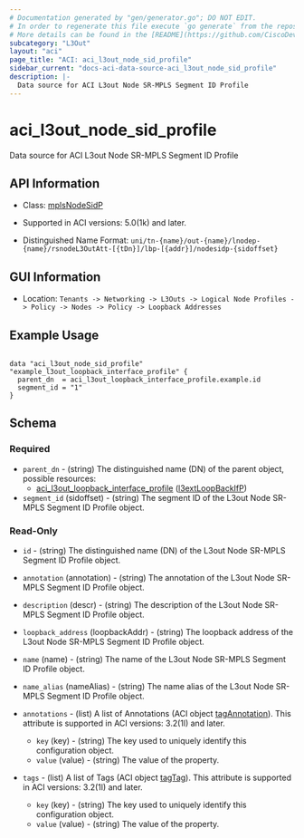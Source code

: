 ```yaml
---
# Documentation generated by "gen/generator.go"; DO NOT EDIT.
# In order to regenerate this file execute `go generate` from the repository root.
# More details can be found in the [README](https://github.com/CiscoDevNet/terraform-provider-aci/blob/master/README.md).
subcategory: "L3Out"
layout: "aci"
page_title: "ACI: aci_l3out_node_sid_profile"
sidebar_current: "docs-aci-data-source-aci_l3out_node_sid_profile"
description: |-
  Data source for ACI L3out Node SR-MPLS Segment ID Profile
---
```


# aci_l3out_node_sid_profile #

Data source for ACI L3out Node SR-MPLS Segment ID Profile

## API Information ##

* Class: [mplsNodeSidP](https://pubhub.devnetcloud.com/media/model-doc-latest/docs/app/index.html#/objects/mplsNodeSidP/overview)

* Supported in ACI versions: 5.0(1k) and later.

* Distinguished Name Format: `uni/tn-{name}/out-{name}/lnodep-{name}/rsnodeL3OutAtt-[{tDn}]/lbp-[{addr}]/nodesidp-{sidoffset}`

## GUI Information ##

* Location: `Tenants -> Networking -> L3Outs -> Logical Node Profiles -> Policy -> Nodes -> Policy -> Loopback Addresses`

## Example Usage ##

```hcl

data "aci_l3out_node_sid_profile" "example_l3out_loopback_interface_profile" {
  parent_dn  = aci_l3out_loopback_interface_profile.example.id
  segment_id = "1"
}

```

## Schema ##

### Required ###

* `parent_dn` - (string) The distinguished name (DN) of the parent object, possible resources:
  - [aci_l3out_loopback_interface_profile](https://registry.terraform.io/providers/CiscoDevNet/aci/latest/docs/resources/l3out_loopback_interface_profile) ([l3extLoopBackIfP](https://pubhub.devnetcloud.com/media/model-doc-latest/docs/app/index.html#/objects/l3extLoopBackIfP/overview))
* `segment_id` (sidoffset) - (string) The segment ID of the L3out Node SR-MPLS Segment ID Profile object.

### Read-Only ###

* `id` - (string) The distinguished name (DN) of the L3out Node SR-MPLS Segment ID Profile object.
* `annotation` (annotation) - (string) The annotation of the L3out Node SR-MPLS Segment ID Profile object.
* `description` (descr) - (string) The description of the L3out Node SR-MPLS Segment ID Profile object.
* `loopback_address` (loopbackAddr) - (string) The loopback address of the L3out Node SR-MPLS Segment ID Profile object.
* `name` (name) - (string) The name of the L3out Node SR-MPLS Segment ID Profile object.
* `name_alias` (nameAlias) - (string) The name alias of the L3out Node SR-MPLS Segment ID Profile object.

* `annotations` - (list) A list of Annotations (ACI object [tagAnnotation](https://pubhub.devnetcloud.com/media/model-doc-latest/docs/app/index.html#/objects/tagAnnotation/overview)). This attribute is supported in ACI versions: 3.2(1l) and later.
  * `key` (key) - (string) The key used to uniquely identify this configuration object.
  * `value` (value) - (string) The value of the property.

* `tags` - (list) A list of Tags (ACI object [tagTag](https://pubhub.devnetcloud.com/media/model-doc-latest/docs/app/index.html#/objects/tagTag/overview)). This attribute is supported in ACI versions: 3.2(1l) and later.
  * `key` (key) - (string) The key used to uniquely identify this configuration object.
  * `value` (value) - (string) The value of the property.
